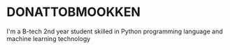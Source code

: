 # DONATTOBMOOKKEN
I'm a B-tech 2nd year student skilled in Python programming language and machine learning technology
